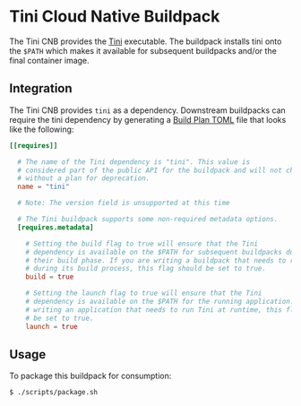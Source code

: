 # Tini Cloud Native Buildpack

The Tini CNB provides the [Tini](https://github.com/krallin/tini) executable.
The buildpack installs tini onto the `$PATH` which makes it available for
subsequent buildpacks and/or the final container image.

## Integration

The Tini CNB provides `tini` as a dependency. Downstream
buildpacks can require the tini dependency by generating a [Build Plan
TOML](https://github.com/buildpacks/spec/blob/master/buildpack.md#build-plan-toml)
file that looks like the following:

```toml
[[requires]]

  # The name of the Tini dependency is "tini". This value is
  # considered part of the public API for the buildpack and will not change
  # without a plan for deprecation.
  name = "tini"

  # Note: The version field is unsupported at this time

  # The Tini buildpack supports some non-required metadata options.
  [requires.metadata]

    # Setting the build flag to true will ensure that the Tini
    # dependency is available on the $PATH for subsequent buildpacks during
    # their build phase. If you are writing a buildpack that needs to run Tini
    # during its build process, this flag should be set to true.
    build = true

    # Setting the launch flag to true will ensure that the Tini
    # dependency is available on the $PATH for the running application. If you are
    # writing an application that needs to run Tini at runtime, this flag should
    # be set to true.
    launch = true
```

## Usage

To package this buildpack for consumption:
```
$ ./scripts/package.sh
```

